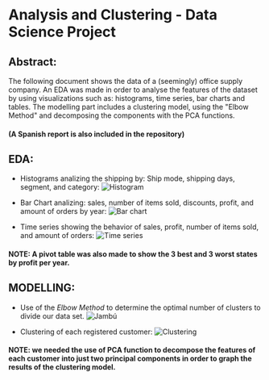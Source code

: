 # Analysis and Clustering - Data Science Project

## Abstract:
The following document shows the data of a (seemingly) office supply company. An EDA was made in order to analyse the features of the dataset by using visualizations such as: histograms, time series, bar charts and tables. The modelling part includes a clustering model, using the "Elbow Method" and decomposing the components with the PCA functions.

#### (A Spanish report is also included in the repository)

## EDA:
- Histograms analizing the shipping by: Ship mode, shipping days, segment, and category:
![Histogram](https://github.com/Camiloalejan/Analysis_and_Clustering_DataScience_Project/blob/main/images/Histograma.png)

- Bar Chart analizing: sales, number of items sold, discounts, profit, and amount of orders by year:
![Bar chart](https://github.com/Camiloalejan/Analysis_and_Clustering_DataScience_Project/blob/main/images/Graficas%20de%20barras%20por%20a%C3%B1o.png)

- Time series showing the behavior of sales, profit, number of items sold, and amount of orders:
![Time series](https://github.com/Camiloalejan/Analysis_and_Clustering_DataScience_Project/blob/main/images/Series%20de%20Tiempo.png)

#### NOTE: A pivot table was also made to show the 3 best and 3 worst states by profit per year.

## MODELLING:
- Use of the _Elbow Method_ to determine the optimal number of clusters to divide our data set.
![Jambú](https://github.com/Camiloalejan/Analysis_and_Clustering_DataScience_Project/blob/main/images/Codo%20de%20Jamb%C3%BA.png)

- Clustering of each registered customer:
![Clustering](https://github.com/Camiloalejan/Analysis_and_Clustering_DataScience_Project/blob/main/images/Agrupaci%C3%B3n.png)

#### NOTE: we needed the use of PCA function to decompose the features of each customer into just two principal components in order to graph the results of the clustering model.
